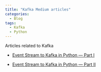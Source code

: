 ```yaml
---
title: "Kafka Medium articles"
categories:
  - Blog
tags:
  - Kafka
  - Python
---
```


Articles related to Kafka

- [Event Stream to Kafka in Python — Part I](https://towardsdev.com/event-stream-to-kafka-in-python-part-i-58db78553d2a)

- [Event Stream to Kafka in Python — Part II](https://towardsdev.com/event-stream-to-kafka-in-python-part-ii-dd06baf4b0de)
